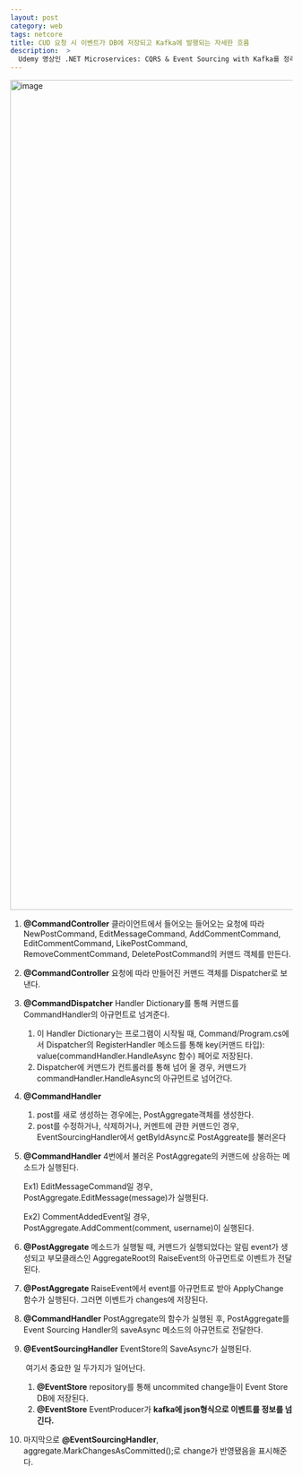 ```yaml
---
layout: post
category: web
tags: netcore
title: CUD 요청 시 이벤트가 DB에 저장되고 Kafka에 발행되는 자세한 흐름
description:  >
  Udemy 영상인 .NET Microservices: CQRS & Event Sourcing with Kafka를 정리한 포스트입니다. 작성 중 입니다. (2023/2/11)
---
```


<img width="1482" alt="image" src="https://user-images.githubusercontent.com/37058233/218307673-1d8841c3-c3f9-4e48-b39c-3174c4442bb4.png">

1. **@CommandController** 클라이언트에서 들어오는 들어오는 요청에 따라 NewPostCommand, EditMessageCommand, AddCommentCommand, EditCommentCommand, LikePostCommand, RemoveCommentCommand, DeletePostCommand의 커맨드 객체를 만든다.

2. **@CommandController** 요청에 따라 만들어진 커맨드 객체를 Dispatcher로 보낸다.

3. **@CommandDispatcher** Handler Dictionary를 통해 커맨드를 CommandHandler의 아규먼트로 넘겨준다. 

   1. 이 Handler Dictionary는 프로그램이 시작될 때, Command/Program.cs에서 Dispatcher의 RegisterHandler 메소드를 통해 key(커맨드 타입): value(commandHandler.HandleAsync 함수) 페어로 저장된다.
   2. Dispatcher에 커맨드가 컨트롤러를 통해 넘어 올 경우, 커맨드가 commandHandler.HandleAsync의 아규먼트로 넘어간다.

4. **@CommandHandler**

   1. post를 새로 생성하는 경우에는, PostAggregate객체를 생성한다.
   2. post를 수정하거나, 삭제하거나, 커멘트에 관한 커맨드인 경우, EventSourcingHandler에서 getByIdAsync로 PostAggreate를 불러온다

5. **@CommandHandler** 4번에서 불러온 PostAggregate의 커맨드에 상응하는 메소드가 실행된다.

   Ex1) EditMessageCommand일 경우, PostAggregate.EditMessage(message)가 실행된다. 

   Ex2) CommentAddedEvent일 경우, PostAggregate.AddComment(comment, username)이 실행된다. 

6. **@PostAggregate** 메소드가 실행될 때, 커맨드가 실행되었다는 알림 event가 생성되고 부모클래스인 AggregateRoot의 RaiseEvent의 아규먼트로 이벤트가 전달된다.

7. **@PostAggregate** RaiseEvent에서 event를 아규먼트로 받아 ApplyChange 함수가 실행된다. 그러면 이벤트가 changes에 저장된다. 

8. **@CommandHandler** PostAggregate의 함수가 실행된 후, PostAggregate를 Event Sourcing Handler의 saveAsync 메소드의 아규먼트로 전달한다. 

9. **@EventSourcingHandler** EventStore의 SaveAsync가 실행된다. 

   ​	여기서 중요한 일 두가지가 일어난다.

   1. **@EventStore** repository를 통해 uncommited change들이 Event Store DB에 저장된다.
   2. **@EventStore** EventProducer가 **kafka에 json형식으로 이벤트를 정보를 넘긴다.**

10. 마지막으로 **@EventSourcingHandler**, aggregate.MarkChangesAsCommitted();로 change가 반영됐음을 표시해준다.

